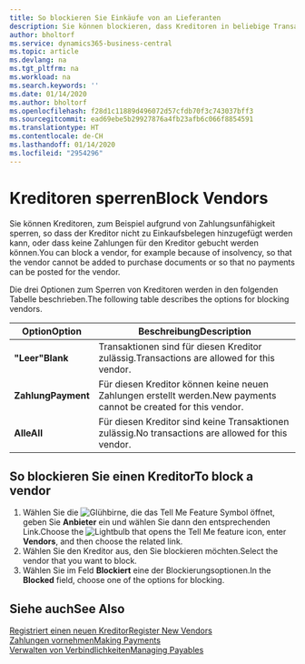 ```yaml
---
title: So blockieren Sie Einkäufe von an Lieferanten
description: Sie können blockieren, dass Kreditoren in beliebige Transaktionen einbezogen werden, oder Sie können einfach nur neue Zahlungen an Kreditoren blockieren.
author: bholtorf
ms.service: dynamics365-business-central
ms.topic: article
ms.devlang: na
ms.tgt_pltfrm: na
ms.workload: na
ms.search.keywords: ''
ms.date: 01/14/2020
ms.author: bholtorf
ms.openlocfilehash: f28d1c11889d496072d57cfdb70f3c743037bff3
ms.sourcegitcommit: ead69ebe5b29927876a4fb23afb6c066f8854591
ms.translationtype: HT
ms.contentlocale: de-CH
ms.lasthandoff: 01/14/2020
ms.locfileid: "2954296"
---
```

# <a name="block-vendors"></a><span data-ttu-id="abdca-103">Kreditoren sperren</span><span class="sxs-lookup"><span data-stu-id="abdca-103">Block Vendors</span></span>
<span data-ttu-id="abdca-104">Sie können Kreditoren, zum Beispiel aufgrund von Zahlungsunfähigkeit sperren, so dass der Kreditor nicht zu Einkaufsbelegen hinzugefügt werden kann, oder dass keine Zahlungen für den Kreditor gebucht werden können.</span><span class="sxs-lookup"><span data-stu-id="abdca-104">You can block a vendor, for example because of insolvency, so that the vendor cannot be added to purchase documents or so that no payments can be posted for the vendor.</span></span>

<span data-ttu-id="abdca-105">Die drei Optionen zum Sperren von Kreditoren werden in den folgenden Tabelle beschrieben.</span><span class="sxs-lookup"><span data-stu-id="abdca-105">The following table describes the options for blocking vendors.</span></span>  

|<span data-ttu-id="abdca-106">Option</span><span class="sxs-lookup"><span data-stu-id="abdca-106">Option</span></span>|<span data-ttu-id="abdca-107">Beschreibung</span><span class="sxs-lookup"><span data-stu-id="abdca-107">Description</span></span>|  
|--------------------|------------|  
|<span data-ttu-id="abdca-108">**"Leer"**</span><span class="sxs-lookup"><span data-stu-id="abdca-108">**Blank**</span></span>|<span data-ttu-id="abdca-109">Transaktionen sind für diesen Kreditor zulässig.</span><span class="sxs-lookup"><span data-stu-id="abdca-109">Transactions are allowed for this vendor.</span></span>|
|<span data-ttu-id="abdca-110">**Zahlung**</span><span class="sxs-lookup"><span data-stu-id="abdca-110">**Payment**</span></span>|<span data-ttu-id="abdca-111">Für diesen Kreditor können keine neuen Zahlungen erstellt werden.</span><span class="sxs-lookup"><span data-stu-id="abdca-111">New payments cannot be created for this vendor.</span></span>|  
|<span data-ttu-id="abdca-112">**Alle**</span><span class="sxs-lookup"><span data-stu-id="abdca-112">**All**</span></span>|<span data-ttu-id="abdca-113">Für diesen Kreditor sind keine Transaktionen zulässig.</span><span class="sxs-lookup"><span data-stu-id="abdca-113">No transactions are allowed for this vendor.</span></span>|  

## <a name="to-block-a-vendor"></a><span data-ttu-id="abdca-114">So blockieren Sie einen Kreditor</span><span class="sxs-lookup"><span data-stu-id="abdca-114">To block a vendor</span></span>  
1. <span data-ttu-id="abdca-115">Wählen Sie die ![Glühbirne, die das Tell Me Feature](media/ui-search/search_small.png "Tell Me-Funktion") Symbol öffnet, geben Sie **Anbieter** ein und wählen Sie dann den entsprechenden Link.</span><span class="sxs-lookup"><span data-stu-id="abdca-115">Choose the ![Lightbulb that opens the Tell Me feature](media/ui-search/search_small.png "Tell me what you want to do") icon, enter **Vendors**, and then choose the related link.</span></span>
2. <span data-ttu-id="abdca-116">Wählen Sie den Kreditor aus, den Sie blockieren möchten.</span><span class="sxs-lookup"><span data-stu-id="abdca-116">Select the vendor that you want to block.</span></span>
3. <span data-ttu-id="abdca-117">Wählen Sie im Feld **Blockiert** eine der Blockierungsoptionen.</span><span class="sxs-lookup"><span data-stu-id="abdca-117">In the **Blocked** field, choose one of the options for blocking.</span></span>

## <a name="see-also"></a><span data-ttu-id="abdca-118">Siehe auch</span><span class="sxs-lookup"><span data-stu-id="abdca-118">See Also</span></span>  
[<span data-ttu-id="abdca-119">Registriert einen neuen Kreditor</span><span class="sxs-lookup"><span data-stu-id="abdca-119">Register New Vendors</span></span>](purchasing-how-register-new-vendors.md)  
[<span data-ttu-id="abdca-120">Zahlungen vornehmen</span><span class="sxs-lookup"><span data-stu-id="abdca-120">Making Payments</span></span>](payables-make-payments.md)  
[<span data-ttu-id="abdca-121">Verwalten von Verbindlichkeiten</span><span class="sxs-lookup"><span data-stu-id="abdca-121">Managing Payables</span></span>](payables-manage-payables.md)
